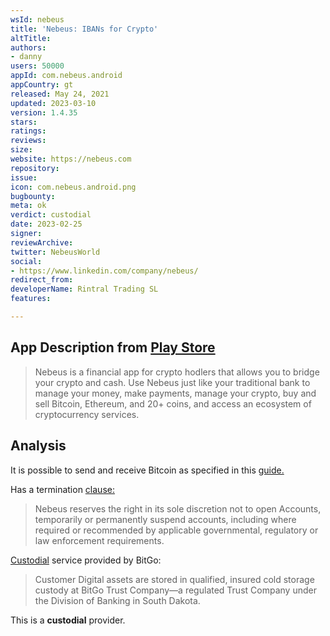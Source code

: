 ```yaml
---
wsId: nebeus
title: 'Nebeus: IBANs for Crypto'
altTitle: 
authors:
- danny
users: 50000
appId: com.nebeus.android
appCountry: gt
released: May 24, 2021
updated: 2023-03-10
version: 1.4.35
stars: 
ratings: 
reviews: 
size: 
website: https://nebeus.com
repository: 
issue: 
icon: com.nebeus.android.png
bugbounty: 
meta: ok
verdict: custodial
date: 2023-02-25
signer: 
reviewArchive: 
twitter: NebeusWorld
social:
- https://www.linkedin.com/company/nebeus/
redirect_from: 
developerName: Rintral Trading SL
features: 

---
```


## App Description from [Play Store](https://play.google.com/store/apps/details?id=com.nebeus.android&hl=en&gl=US)

> Nebeus is a financial app for crypto hodlers that allows you to bridge your crypto and cash. Use Nebeus just like your traditional bank to manage your money, make payments, manage your crypto, buy and sell Bitcoin, Ethereum, and 20+ coins, and access an ecosystem of cryptocurrency services.

## Analysis 

It is possible to send and receive Bitcoin as specified in this [guide.](https://help.nebeus.com/help-center/crypto/how-to-deposit-crypto-to-nebeus-account) 

Has a termination [clause:](https://help.nebeus.com/help-center/legal/terms-of-use) 

> Nebeus reserves the right in its sole discretion not to open Accounts, temporarily or permanently suspend accounts, including where required or recommended by applicable governmental, regulatory or law enforcement requirements. 

[Custodial](https://help.nebeus.com/help-center/vault-cold-storage-insurance/how-digital-assets-are-stored-on-nebeus-vault) service provided by BitGo: 

> Customer Digital assets are stored in qualified, insured cold storage custody at BitGo Trust Company—a regulated Trust Company under the Division of Banking in South Dakota.

This is a **custodial** provider. 